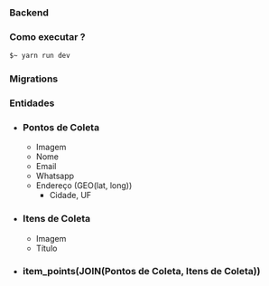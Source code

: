 ### Backend

### Como executar ?
```bash
$~ yarn run dev
```

### Migrations



### Entidades
* ### Pontos de Coleta
  * Imagem
  * Nome
  * Email
  * Whatsapp
  * Endereço (GEO(lat, long))
    * Cidade, UF
* ### Itens de Coleta
  * Imagem
  * Título
* ### item_points(JOIN(Pontos de Coleta, Itens de Coleta))